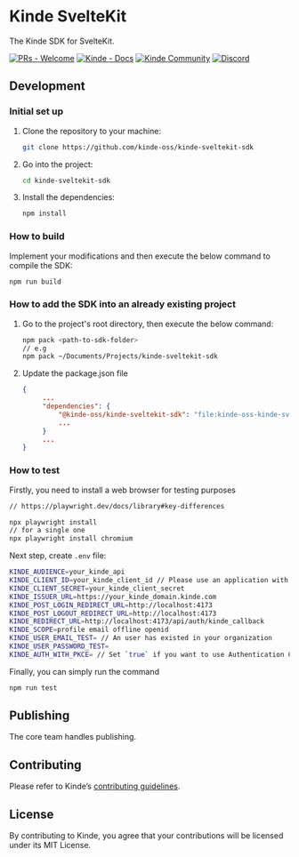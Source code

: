 # Kinde SvelteKit

The Kinde SDK for SvelteKit.

[![PRs - Welcome](https://img.shields.io/badge/PRs-Welcome-green?style=for-the-badge)](https://kinde.com/docs/developer-tools) [![Kinde - Docs](https://img.shields.io/badge/Kinde-Docs-white?style=for-the-badge)]([https://kinde.com/docs/developer-tools](https://kinde.com/docs/developer-tools/sveltekit-sdk/)) [![Kinde Community](https://img.shields.io/badge/Slack-4A154B?style=for-the-badge&logo=slack&logoColor=white)](https://join.slack.com/t/thekindecommunity/shared_invite/zt-26hdaavyc-CfOa06vP23guSwK~~OpFMQ) [![Discord](https://img.shields.io/badge/Discord-7289DA?style=for-the-badge&logo=discord&logoColor=white)](https://discord.gg/wHX6j7wG5d)

## Development

### Initial set up

1. Clone the repository to your machine:

   ```bash
   git clone https://github.com/kinde-oss/kinde-sveltekit-sdk
   ```

2. Go into the project:

   ```bash
   cd kinde-sveltekit-sdk
   ```

3. Install the dependencies:

   ```bash
   npm install
   ```

### How to build

Implement your modifications and then execute the below command to compile the SDK:

```bash
npm run build
```

### How to add the SDK into an already existing project

1. Go to the project's root directory, then execute the below command:

   ```bash
   npm pack <path-to-sdk-folder>
   // e.g
   npm pack ~/Documents/Projects/kinde-sveltekit-sdk
   ```

2. Update the package.json file

   ```json
   {
        ...
        "dependencies": {
            "@kinde-oss/kinde-sveltekit-sdk": "file:kinde-oss-kinde-sveltekit-sdk-<version>.tgz",
            ...
        }
        ...
   }
   ```

### How to test

Firstly, you need to install a web browser for testing purposes

```bash
// https://playwright.dev/docs/library#key-differences

npx playwright install
// for a single one
npx playwright install chromium
```

Next step, create `.env` file:

```bash
KINDE_AUDIENCE=your_kinde_api
KINDE_CLIENT_ID=your_kinde_client_id // Please use an application with password method
KINDE_CLIENT_SECRET=your_kinde_client_secret
KINDE_ISSUER_URL=https://your_kinde_domain.kinde.com
KINDE_POST_LOGIN_REDIRECT_URL=http://localhost:4173
KINDE_POST_LOGOUT_REDIRECT_URL=http://localhost:4173
KINDE_REDIRECT_URL=http://localhost:4173/api/auth/kinde_callback
KINDE_SCOPE=profile email offline openid
KINDE_USER_EMAIL_TEST= // An user has existed in your organization
KINDE_USER_PASSWORD_TEST=
KINDE_AUTH_WITH_PKCE= // Set `true` if you want to use Authentication Code Flow with PKCE
```

Finally, you can simply run the command

```bash
npm run test
```

<!-- ## Documentation

For details on integrating this SDK into your project, head over to the [Kinde docs](https://kinde.com/docs/) and see the [SvelteKit SDK](<[link-to-kinde-doc](https://kinde.com/docs/developer-tools/)>) doc 👍🏼. -->

## Publishing

The core team handles publishing.

## Contributing

Please refer to Kinde’s [contributing guidelines](https://github.com/kinde-oss/.github/blob/489e2ca9c3307c2b2e098a885e22f2239116394a/CONTRIBUTING.md).

## License

By contributing to Kinde, you agree that your contributions will be licensed under its MIT License.

